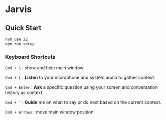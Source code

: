 # Jarvis

## Quick Start

```bash
nvm use 22
npm run setup
```

### Keyboard Shortcuts

`Cmd + \` : show and hide main window

`Cmd + L` : **Listen** to your microphone and system audio to gather context.

`Cmd + Enter` : **Ask** a specific question using your screen and conversation history as context.

`Cmd + '` : **Guide** me on what to say or do next based on the current context.

`Cmd + Arrows` : move main window position



